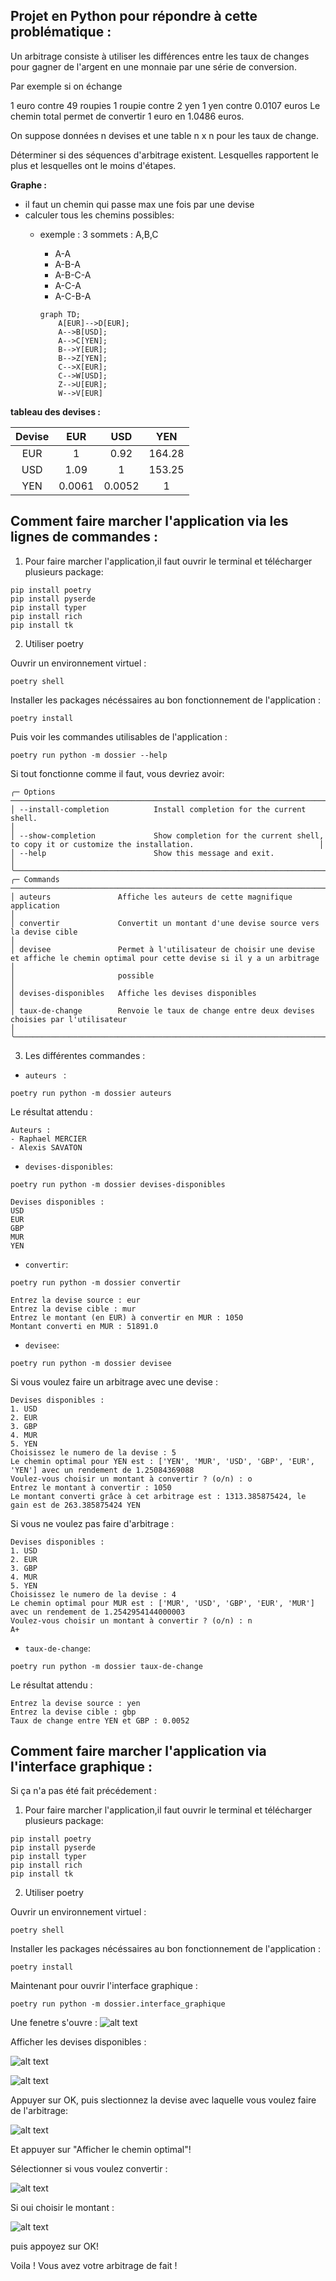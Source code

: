 ## Projet en Python pour répondre à cette problématique :

Un arbitrage consiste à utiliser les différences entre les taux de changes pour gagner de l'argent en une monnaie par une série de conversion.

Par exemple si on échange

1 euro contre 49 roupies
1 roupie contre 2 yen
1 yen contre 0.0107 euros
Le chemin total permet de convertir 1 euro en 1.0486 euros.

On suppose données n devises et une table n x n pour les taux de change.

Déterminer si des séquences d'arbitrage existent. Lesquelles rapportent le plus et lesquelles ont le moins d'étapes.

**Graphe :**

- il faut un chemin qui passe max une fois par une devise
- calculer tous les chemins possibles:
    - exemple : 3 sommets : A,B,C
        - A-A
        - A-B-A
        - A-B-C-A
        - A-C-A
        - A-C-B-A

        ```mermaid
        graph TD;
            A[EUR]-->D[EUR];
            A-->B[USD];
            A-->C[YEN];
            B-->Y[EUR];
            B-->Z[YEN];
            C-->X[EUR];
            C-->W[USD];
            Z-->U[EUR];
            W-->V[EUR]
        ```
        
**tableau des devises :**

| Devise |  EUR  |  USD  |  YEN  |
| :-----:|:-----:|:-----:|:-----:|
|  EUR   |   1   |  0.92 | 164.28|
|  USD   |  1.09 |   1   | 153.25|
|  YEN   | 0.0061| 0.0052|   1   |


  

## Comment faire marcher l'application via les lignes de commandes : 

1. Pour faire marcher l'application,il faut ouvrir le terminal et télécharger plusieurs package:

```
pip install poetry
pip install pyserde
pip install typer
pip install rich 
pip install tk
```

2. Utiliser poetry

Ouvrir un environnement virtuel :
```
poetry shell
```

Installer les packages nécéssaires au bon fonctionnement de l'application :
```
poetry install
```

Puis voir les commandes utilisables de l'application :

```
poetry run python -m dossier --help
```

Si tout fonctionne comme il faut, vous devriez avoir:
```
╭─ Options ─────────────────────────────────────────────────────────────────────────────────────────────────────────────────────────────────╮
│ --install-completion          Install completion for the current shell.                                                                   │
│ --show-completion             Show completion for the current shell, to copy it or customize the installation.                            │
│ --help                        Show this message and exit.                                                                                 │
╰───────────────────────────────────────────────────────────────────────────────────────────────────────────────────────────────────────────╯
╭─ Commands ────────────────────────────────────────────────────────────────────────────────────────────────────────────────────────────────╮
│ auteurs               Affiche les auteurs de cette magnifique application                                                                 │
│ convertir             Convertit un montant d'une devise source vers la devise cible                                                       │
│ devisee               Permet à l'utilisateur de choisir une devise et affiche le chemin optimal pour cette devise si il y a un arbitrage  │
│                       possible                                                                                                            │
│ devises-disponibles   Affiche les devises disponibles                                                                                     │
│ taux-de-change        Renvoie le taux de change entre deux devises choisies par l'utilisateur                                             │
╰───────────────────────────────────────────────────────────────────────────────────────────────────────────────────────────────────────────╯
```

3. Les différentes commandes :

- `auteurs ` :
```
poetry run python -m dossier auteurs
```

Le résultat attendu :

```
Auteurs :
- Raphael MERCIER
- Alexis SAVATON
```

- `devises-disponibles`: 
```
poetry run python -m dossier devises-disponibles
```

```
Devises disponibles :
USD
EUR
GBP
MUR
YEN
```

- `convertir`: 
```
poetry run python -m dossier convertir
```

```
Entrez la devise source : eur
Entrez la devise cible : mur
Entrez le montant (en EUR) à convertir en MUR : 1050
Montant converti en MUR : 51891.0
```

- `devisee`: 
```
poetry run python -m dossier devisee
```

Si vous voulez faire un arbitrage avec une devise :

```
Devises disponibles :
1. USD
2. EUR
3. GBP
4. MUR
5. YEN
Choisissez le numero de la devise : 5
Le chemin optimal pour YEN est : ['YEN', 'MUR', 'USD', 'GBP', 'EUR', 'YEN'] avec un rendement de 1.25084369088
Voulez-vous choisir un montant à convertir ? (o/n) : o
Entrez le montant à convertir : 1050
Le montant converti grâce à cet arbitrage est : 1313.385875424, le gain est de 263.385875424 YEN
```

Si vous ne voulez pas faire d'arbitrage :

```
Devises disponibles :
1. USD
2. EUR
3. GBP
4. MUR
5. YEN
Choisissez le numero de la devise : 4
Le chemin optimal pour MUR est : ['MUR', 'USD', 'GBP', 'EUR', 'MUR'] avec un rendement de 1.2542954144000003
Voulez-vous choisir un montant à convertir ? (o/n) : n
A+
```


- `taux-de-change`: 
```
poetry run python -m dossier taux-de-change
```

Le résultat attendu :

```
Entrez la devise source : yen
Entrez la devise cible : gbp
Taux de change entre YEN et GBP : 0.0052
```

## Comment faire marcher l'application via l'interface graphique :

Si ça n'a pas été fait précédement :

1. Pour faire marcher l'application,il faut ouvrir le terminal et télécharger plusieurs package:

```
pip install poetry
pip install pyserde
pip install typer
pip install rich 
pip install tk
```

2. Utiliser poetry

Ouvrir un environnement virtuel :
```
poetry shell
```

Installer les packages nécéssaires au bon fonctionnement de l'application :
```
poetry install
```

Maintenant pour ouvrir l'interface graphique :

``` 
poetry run python -m dossier.interface_graphique
```
Une fenetre s'ouvre :
![alt text](Images/interface_graphique_1.png)

Afficher les devises disponibles : 

![alt text](Images/interface_graphique_2.png)

![alt text](Images/interface_graphique_3.png)

Appuyer sur OK, puis slectionnez la devise avec laquelle vous voulez faire de l'arbitrage:

![alt text](Images/interface_graphique_5.png)

Et appuyer sur "Afficher le chemin optimal"!

Sélectionner si vous voulez convertir : 

![alt text](Images/interface_graphique_6.png)

Si oui choisir le montant :

![alt text](Images/interface_graphique_7.png)

puis appoyez sur OK!

Voila ! Vous avez votre arbitrage de fait !










